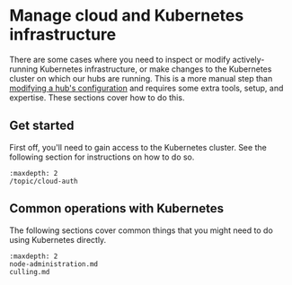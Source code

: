 # Manage cloud and Kubernetes infrastructure

There are some cases where you need to inspect or modify actively-running Kubernetes infrastructure, or make changes to the Kubernetes cluster on which our hubs are running.
This is a more manual step than [modifying a hub's configuration](/topic/config) and requires some extra tools, setup, and expertise.
These sections cover how to do this.

## Get started

First off, you'll need to gain access to the Kubernetes cluster.
See the following section for instructions on how to do so.

```{toctree}
:maxdepth: 2
/topic/cloud-auth
```

## Common operations with Kubernetes

The following sections cover common things that you might need to do using Kubernetes directly.

```{toctree}
:maxdepth: 2
node-administration.md
culling.md
```
